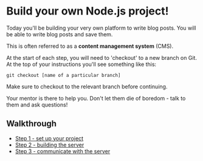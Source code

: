 # Build your own Node.js project!


Today you'll be building your very own platform to write blog posts. You will be able to write blog posts and save them.

This is often referred to as a **content management system** (CMS).

At the start of each step, you will need to 'checkout' to a new branch on Git.  
At the top of your instructions you'll see something like this:

```
git checkout [name of a particular branch]
```

Make sure to checkout to the relevant branch before continuing.


Your mentor is there to help you.  Don't let them die of boredom - talk to them and ask questions!


## Walkthrough
* [Step 1 - set up your project](step1.md)
* [Step 2 - building the server](step2.md)
* [Step 3 - communicate with the server](step3.md)

